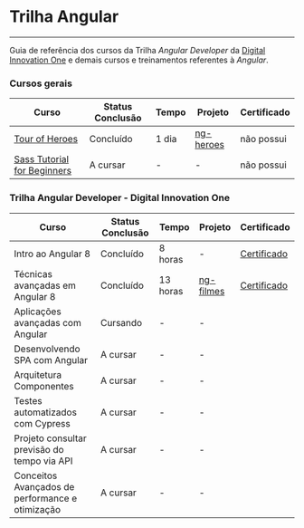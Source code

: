 # Trilha Angular
***

Guia de referência dos cursos da Trilha _Angular Developer_ da [Digital Innovation One](https://web.digitalinnovation.one) e demais cursos e treinamentos referentes à _Angular_.

### Cursos gerais
Curso | Status Conclusão | Tempo | Projeto | Certificado
---|----|---|----|----
[Tour of Heroes](https://angular.io/tutorial) | Concluído | 1 dia | [ng-heroes](https://github.com/guilchaves/tour-of-heroes) | não possui
[Sass Tutorial for Beginners](https://www.youtube.com/watch?v=_a5j7KoflTs) | A cursar | - | - | não possui


### Trilha Angular Developer - Digital Innovation One
Curso | Status Conclusão | Tempo | Projeto | Certificado
---|----|---|----|----
Intro ao Angular 8 | Concluído | 8 horas | - | [Certificado](https://certificates.digitalinnovation.one/E233E7C8)
Técnicas avançadas em Angular 8 | Concluído | 13 horas | [ng-filmes](https://github.com/guilchaves/ng-filmes) | [Certificado](https://certificates.digitalinnovation.one/5FD29CAC)
Aplicações avançadas com Angular | Cursando | - | -
Desenvolvendo SPA com Angular | A cursar | - | -
Arquitetura Componentes | A cursar | - | -
Testes automatizados com Cypress | A cursar | - | -
Projeto consultar previsão do tempo via API | A cursar | - | -
Conceitos Avançados de performance e otimização | A cursar | - | -

